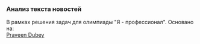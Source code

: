 ### Анализ текста новостей
В рамках решения задач для олимпиады "Я - профессионал".
Основано на:<br>
[Praveen Dubey](https://towardsdatascience.com/understand-text-summarization-and-create-your-own-summarizer-in-python-b26a9f09fc70)

